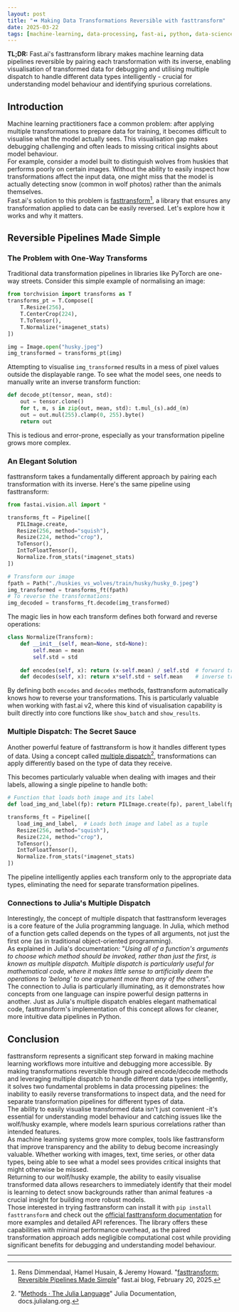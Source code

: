 ```yaml
---
layout: post
title: "⏪ Making Data Transformations Reversible with fasttransform"
date: 2025-03-22
tags: [machine-learning, data-processing, fast-ai, python, data-science, optimisation, best-practices, interpretability]
---
```


**TL;DR:** Fast.ai's fasttransform library makes machine learning data pipelines reversible by pairing each transformation with its inverse, enabling visualisation of transformed data for debugging and utilising multiple dispatch to handle different data types intelligently - crucial for understanding model behaviour and identifying spurious correlations. 
<!--more-->

## Introduction

Machine learning practitioners face a common problem: after applying multiple transformations to prepare data for training, it becomes difficult to visualise what the model actually sees. This visualisation gap makes debugging challenging and often leads to missing critical insights about model behaviour.  
For example, consider a model built to distinguish wolves from huskies that performs poorly on certain images. Without the ability to easily inspect how transformations affect the input data, one might miss that the model is actually detecting snow (common in wolf photos) rather than the animals themselves.  
Fast.ai's solution to this problem is [fasttransform](https://github.com/AnswerDotAI/fasttransform)[^1], a library that ensures any transformation applied to data can be easily reversed. Let's explore how it works and why it matters.

## Reversible Pipelines Made Simple

### The Problem with One-Way Transforms

Traditional data transformation pipelines in libraries like PyTorch are one-way streets. Consider this simple example of normalising an image:

```python
from torchvision import transforms as T
transforms_pt = T.Compose([
    T.Resize(256),
    T.CenterCrop(224),
    T.ToTensor(),
    T.Normalize(*imagenet_stats)
])

img = Image.open("husky.jpeg")
img_transformed = transforms_pt(img)
```

Attempting to visualise `img_transformed` results in a mess of pixel values outside the displayable range. To see what the model sees, one needs to manually write an inverse transform function:

```python
def decode_pt(tensor, mean, std):
    out = tensor.clone()
    for t, m, s in zip(out, mean, std): t.mul_(s).add_(m)
    out = out.mul(255).clamp(0, 255).byte()
    return out
```

This is tedious and error-prone, especially as your transformation pipeline grows more complex.

### An Elegant Solution

fasttransform takes a fundamentally different approach by pairing each transformation with its inverse. Here's the same pipeline using fasttransform:

```python
from fastai.vision.all import *

transforms_ft = Pipeline([
   PILImage.create,
   Resize(256, method="squish"),
   Resize(224, method="crop"),
   ToTensor(),
   IntToFloatTensor(),
   Normalize.from_stats(*imagenet_stats)
])

# Transform our image
fpath = Path("./huskies_vs_wolves/train/husky/husky_0.jpeg")
img_transformed = transforms_ft(fpath)
# To reverse the transformations:
img_decoded = transforms_ft.decode(img_transformed)
```

The magic lies in how each transform defines both forward and reverse operations:

```python
class Normalize(Transform):
    def __init__(self, mean=None, std=None):
        self.mean = mean
        self.std = std
        
    def encodes(self, x): return (x-self.mean) / self.std  # forward transform
    def decodes(self, x): return x*self.std + self.mean    # inverse transform
```

By defining both `encodes` and `decodes` methods, fasttransform automatically knows how to reverse your transformations. This is particularly valuable when working with fast.ai v2, where this kind of visualisation capability is built directly into core functions like `show_batch` and `show_results`.

### Multiple Dispatch: The Secret Sauce

Another powerful feature of fasttransform is how it handles different types of data. Using a concept called [multiple dispatch](https://www.youtube.com/watch?v=kc9HwsxE1OY)[^2], transformations can apply differently based on the type of data they receive.

This becomes particularly valuable when dealing with images and their labels, allowing a single pipeline to handle both:

```python
# Function that loads both image and its label
def load_img_and_label(fp): return PILImage.create(fp), parent_label(fp)

transforms_ft = Pipeline([
   load_img_and_label,  # Loads both image and label as a tuple
   Resize(256, method="squish"),
   Resize(224, method="crop"),
   ToTensor(),
   IntToFloatTensor(),
   Normalize.from_stats(*imagenet_stats)
])
```

The pipeline intelligently applies each transform only to the appropriate data types, eliminating the need for separate transformation pipelines.

### Connections to Julia's Multiple Dispatch

Interestingly, the concept of multiple dispatch that fasttransform leverages is a core feature of the Julia programming language. In Julia, which method of a function gets called depends on the types of all arguments, not just the first one (as in traditional object-oriented programming).  
As explained in Julia's documentation: "_Using all of a function's arguments to choose which method should be invoked, rather than just the first, is known as multiple dispatch. Multiple dispatch is particularly useful for mathematical code, where it makes little sense to artificially deem the operations to 'belong' to one argument more than any of the others_".  
The connection to Julia is particularly illuminating, as it demonstrates how concepts from one language can inspire powerful design patterns in another. Just as Julia's multiple dispatch enables elegant mathematical code, fasttransform's implementation of this concept allows for cleaner, more intuitive data pipelines in Python.

## Conclusion

fasttransform represents a significant step forward in making machine learning workflows more intuitive and debugging more accessible. By making transformations reversible through paired encode/decode methods and leveraging multiple dispatch to handle different data types intelligently, it solves two fundamental problems in data processing pipelines: the inability to easily reverse transformations to inspect data, and the need for separate transformation pipelines for different types of data.  
The ability to easily visualise transformed data isn't just convenient -it's essential for understanding model behaviour and catching issues like the wolf/husky example, where models learn spurious correlations rather than intended features.  
As machine learning systems grow more complex, tools like fasttransform that improve transparency and the ability to debug become increasingly valuable. Whether working with images, text, time series, or other data types, being able to see what a model sees provides critical insights that might otherwise be missed.  
Returning to our wolf/husky example, the ability to easily visualise transformed data allows researchers to immediately identify that their model is learning to detect snow backgrounds rather than animal features -a crucial insight for building more robust models.  
Those interested in trying fasttransform can install it with `pip install fasttransform` and check out the [official fasttransform documentation](https://github.com/AnswerDotAI/fasttransform) for more examples and detailed API references. The library offers these capabilities with minimal performance overhead, as the paired transformation approach adds negligible computational cost while providing significant benefits for debugging and understanding model behaviour.

---
[^1]: Rens Dimmendaal, Hamel Husain, & Jeremy Howard. "[fasttransform: Reversible Pipelines Made Simple](https://www.fast.ai/posts/2025-02-20-fasttransform.html)" fast.ai blog, February 20, 2025.
[^2]: "[Methods · The Julia Language](https://docs.julialang.org/en/v1/manual/methods/)" Julia Documentation, docs.julialang.org.
